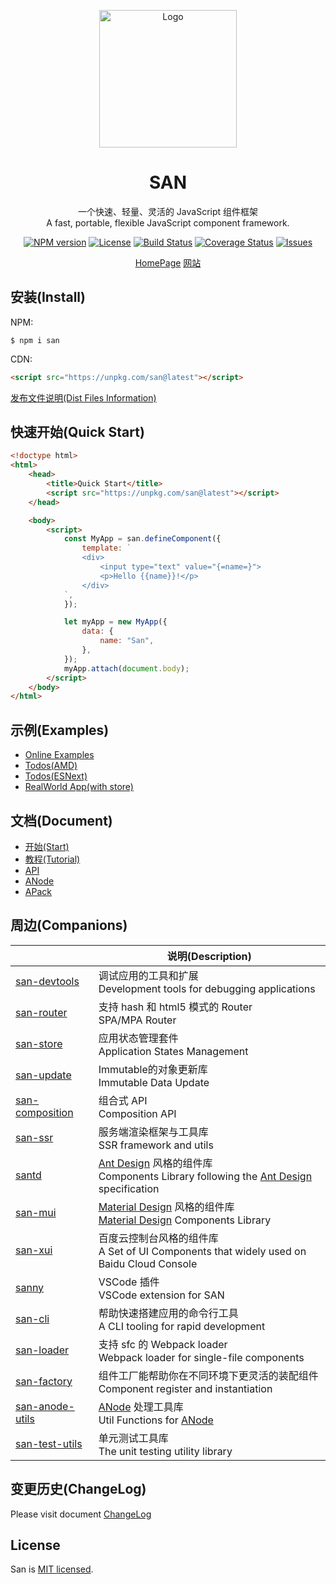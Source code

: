 <p align="center">
    <a href="https://baidu.github.io/san/">
        <img src="https://baidu.github.io/san/img/logo-colorful.svg" alt="Logo" height="220">
    </a>
</p>

<h1 align="center">SAN</h1>

<p align="center">
一个快速、轻量、灵活的 JavaScript 组件框架
<br>
A fast, portable, flexible JavaScript component framework.
</p>

<p align="center">
  <a href="https://www.npmjs.com/package/san"><img src="http://img.shields.io/npm/v/san.svg?style=flat-square" alt="NPM version"></a>
  <a href="https://www.npmjs.com/package/san"><img src="https://img.shields.io/github/license/baidu/san.svg?style=flat-square" alt="License"></a>
  <a href="https://github.com/baidu/san/actions"><img src="https://github.com/baidu/san/workflows/CI/badge.svg" alt="Build Status"></a>
  <a href="https://coveralls.io/github/baidu/san?branch=master"><img src="https://img.shields.io/coveralls/github/baidu/san.svg?style=flat-square" alt="Coverage Status"></a>
  <a href="https://github.com/baidu/san/issues"><img src="https://img.shields.io/github/issues/baidu/san.svg?style=flat-square" alt="Issues"></a>
</p>

<p align="center">
  <a href="https://baidu.github.io/san/en/index.html" target="_blank">HomePage</a>
  <a href="https://baidu.github.io/san/" target="_blank">网站</a>
</p>

## 安装(Install)

NPM:

```
$ npm i san
```

CDN:

```html
<script src="https://unpkg.com/san@latest"></script>
```

[发布文件说明(Dist Files Information)](https://github.com/baidu/san/tree/master/dist)

## 快速开始(Quick Start)

```html
<!doctype html>
<html>
    <head>
        <title>Quick Start</title>
        <script src="https://unpkg.com/san@latest"></script>
    </head>

    <body>
        <script>
            const MyApp = san.defineComponent({
                template: `
                <div>
                    <input type="text" value="{=name=}">
                    <p>Hello {{name}}!</p>
                </div>
            `,
            });

            let myApp = new MyApp({
                data: {
                    name: "San",
                },
            });
            myApp.attach(document.body);
        </script>
    </body>
</html>
```

## 示例(Examples)

-   [Online Examples](https://baidu.github.io/san/example/)
-   [Todos(AMD)](https://github.com/baidu/san/tree/master/example/todos-amd)
-   [Todos(ESNext)](https://github.com/baidu/san/tree/master/example/todos-esnext)
-   [RealWorld App(with store)](https://github.com/ecomfe/san-realworld-app)

## 文档(Document)

-   [开始(Start)](https://baidu.github.io/san/tutorial/start/)
-   [教程(Tutorial)](https://baidu.github.io/san/tutorial/setup/)
-   [API](https://baidu.github.io/san/doc/api/)
-   [ANode](https://github.com/baidu/san/blob/master/doc/anode.md)
-   [APack](https://github.com/baidu/san/blob/master/doc/anode-pack.md)

## 周边(Companions)

|                                                                                 | 说明(Description)                                                                                                                                              |
| ------------------------------------------------------------------------------- | -------------------------------------------------------------------------------------------------------------------------------------------------------------- |
| [san-devtools](https://github.com/baidu/san-devtools)                           | 调试应用的工具和扩展<br>Development tools for debugging applications                                                                                           |
| [san-router](https://github.com/baidu/san-router)                               | 支持 hash 和 html5 模式的 Router<br>SPA/MPA Router                                                                                                             |
| [san-store](https://github.com/baidu/san-store)                                 | 应用状态管理套件<br>Application States Management                                                                                                              |
| [san-update](https://github.com/baidu/san-update)                               | Immutable的对象更新库<br>Immutable Data Update                                                                                                                 |
| [san-composition](https://github.com/baidu/san-composition)                     | 组合式 API<br>Composition API                                                                                                                                  |
| [san-ssr](https://baidu.github.io/san-ssr/)                                     | 服务端渲染框架与工具库<br>SSR framework and utils                                                                                                              |
| [santd](https://ecomfe.github.io/santd/)                                        | [Ant Design](https://ant.design/) 风格的组件库<br>Components Library following the [Ant Design](https://ant.design/) specification                             |
| [san-mui](https://ecomfe.github.io/san-mui/)                                    | [Material Design](https://www.material.io/) 风格的组件库<br>[Material Design](https://www.material.io/) Components Library                                     |
| [san-xui](https://ecomfe.github.io/san-xui/)                                    | 百度云控制台风格的组件库<br>A Set of UI Components that widely used on Baidu Cloud Console                                                                     |
| [sanny](https://github.com/searchfe/sanny)                                      | VSCode 插件<br>VSCode extension for SAN                                                                                                                        |
| [san-cli](https://github.com/ecomfe/san-cli)                                    | 帮助快速搭建应用的命令行工具<br>A CLI tooling for rapid development                                                                                            |
| [san-loader](https://github.com/ecomfe/san-cli/tree/master/packages/san-loader) | 支持 sfc 的 Webpack loader<br>Webpack loader for single-file components                                                                                        |
| [san-factory](https://github.com/baidu/san-factory)                             | 组件工厂能帮助你在不同环境下更灵活的装配组件<br>Component register and instantiation                                                                           |
| [san-anode-utils](https://github.com/ecomfe/san-anode-utils)                    | [ANode](https://github.com/baidu/san/blob/master/doc/anode.md) 处理工具库<br>Util Functions for [ANode](https://github.com/baidu/san/blob/master/doc/anode.md) |
| [san-test-utils](https://github.com/ecomfe/san-test-utils)                      | 单元测试工具库<br>The unit testing utility library                                                                                                             |

## 变更历史(ChangeLog)

Please visit document [ChangeLog](https://github.com/baidu/san/blob/master/CHANGELOG.md)

## License

San is [MIT licensed](./LICENSE).
